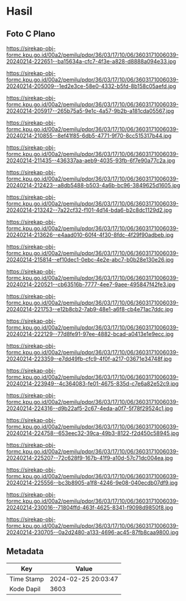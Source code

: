 # Hasil

## Foto C Plano

https://sirekap-obj-formc.kpu.go.id/00a2/pemilu/pdpr/36/03/17/10/06/3603171006039-20240214-222651--ba15634a-cfc7-4f3e-a828-d8888a094e33.jpg

https://sirekap-obj-formc.kpu.go.id/00a2/pemilu/pdpr/36/03/17/10/06/3603171006039-20240214-205009--1ed2e3ce-58e0-4332-b5fd-8b158c05aefd.jpg

https://sirekap-obj-formc.kpu.go.id/00a2/pemilu/pdpr/36/03/17/10/06/3603171006039-20240214-205917--265b75a5-9e1c-4a57-9b2b-a181cda05567.jpg

https://sirekap-obj-formc.kpu.go.id/00a2/pemilu/pdpr/36/03/17/10/06/3603171006039-20240214-210855--8ef41f85-6db5-4771-9f70-8cc515317b44.jpg

https://sirekap-obj-formc.kpu.go.id/00a2/pemilu/pdpr/36/03/17/10/06/3603171006039-20240214-211435--436337aa-aeb9-4035-93fb-6f7e90a77c2a.jpg

https://sirekap-obj-formc.kpu.go.id/00a2/pemilu/pdpr/36/03/17/10/06/3603171006039-20240214-212423--a8db5488-b503-4a6b-bc96-3849625d1605.jpg

https://sirekap-obj-formc.kpu.go.id/00a2/pemilu/pdpr/36/03/17/10/06/3603171006039-20240214-213242--7a22cf32-f101-4d14-bda6-b2c8dc1129d2.jpg

https://sirekap-obj-formc.kpu.go.id/00a2/pemilu/pdpr/36/03/17/10/06/3603171006039-20240214-213626--e4aad010-60f4-4f30-8fdc-4f29f90adbeb.jpg

https://sirekap-obj-formc.kpu.go.id/00a2/pemilu/pdpr/36/03/17/10/06/3603171006039-20240214-215814--ef10dec1-0ebc-4e2e-abc7-b0b28e130e26.jpg

https://sirekap-obj-formc.kpu.go.id/00a2/pemilu/pdpr/36/03/17/10/06/3603171006039-20240214-220521--cb63516b-7777-4ee7-9aee-495847f42fe3.jpg

https://sirekap-obj-formc.kpu.go.id/00a2/pemilu/pdpr/36/03/17/10/06/3603171006039-20240214-221753--e12b8cb2-7ab9-48e1-a6f8-cb4e71ac7ddc.jpg

https://sirekap-obj-formc.kpu.go.id/00a2/pemilu/pdpr/36/03/17/10/06/3603171006039-20240214-222129--77d8fe91-97ee-4882-bcad-a0413e1e9ecc.jpg

https://sirekap-obj-formc.kpu.go.id/00a2/pemilu/pdpr/36/03/17/10/06/3603171006039-20240214-223359--e7dd49fb-cfc9-4f0f-a217-03671e34748f.jpg

https://sirekap-obj-formc.kpu.go.id/00a2/pemilu/pdpr/36/03/17/10/06/3603171006039-20240214-223949--4c364083-fe01-4675-835d-c7e6a82e52c9.jpg

https://sirekap-obj-formc.kpu.go.id/00a2/pemilu/pdpr/36/03/17/10/06/3603171006039-20240214-224316--d9b22af5-2c67-4eda-a0f7-5f78f29524c1.jpg

https://sirekap-obj-formc.kpu.go.id/00a2/pemilu/pdpr/36/03/17/10/06/3603171006039-20240214-224758--653eec32-39ca-49b3-8122-f2d450c58945.jpg

https://sirekap-obj-formc.kpu.go.id/00a2/pemilu/pdpr/36/03/17/10/06/3603171006039-20240214-225207--72c628f9-167b-41f9-a10d-57c71dc004ea.jpg

https://sirekap-obj-formc.kpu.go.id/00a2/pemilu/pdpr/36/03/17/10/06/3603171006039-20240214-225556--bc3b8905-a1f8-4246-9e08-040ecdb07df9.jpg

https://sirekap-obj-formc.kpu.go.id/00a2/pemilu/pdpr/36/03/17/10/06/3603171006039-20240214-230016--71804ffd-463f-4625-8341-f9098d9850f8.jpg

https://sirekap-obj-formc.kpu.go.id/00a2/pemilu/pdpr/36/03/17/10/06/3603171006039-20240214-230705--0a2d2480-a133-4696-ac45-87fb8caa9800.jpg


## Metadata

| Key        | Value               |
| ---------- | ------------------- |
| Time Stamp | 2024-02-25 20:03:47 |
| Kode Dapil | 3603                |



